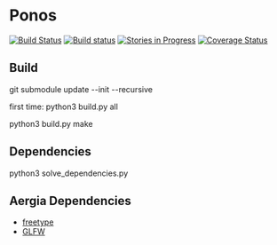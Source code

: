 # Ponos

[![Build Status](https://travis-ci.org/filipecn/ponos.svg?branch=master)](https://travis-ci.org/filipecn/ponos)
[![Build status](https://ci.appveyor.com/api/projects/status/elijw5e9rll1meqy/branch/master?svg=true)](https://ci.appveyor.com/project/filipecn/ponos/branch/master)
[![Stories in Progress](https://badge.waffle.io/filipecn/Ponos.svg?label=In%20Progress&title=In%20Progress)](http://waffle.io/filipecn/Ponos)
[![Coverage Status](https://coveralls.io/repos/github/filipecn/ponos/badge.svg?branch=master)](https://coveralls.io/github/filipecn/ponos?branch=master)

## Build

git submodule update --init --recursive

first time: python3 build.py all

python3 build.py make

## Dependencies

python3 solve_dependencies.py

## Aergia Dependencies

- [freetype](https://www.freetype.org/)
- [GLFW](http://www.glfw.org)
